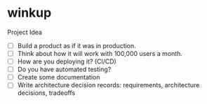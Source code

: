 # winkup
Project Idea

- [ ] Build a product as if it was in production.
- [ ] Think about how it will work with 100,000 users a month.
- [ ] How are you deploying it? (CI/CD)
- [ ] Do you have automated testing?
- [ ] Create some documentation
- [ ] Write architecture decision records: requirements, architecture decisions, tradeoffs
